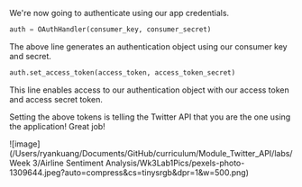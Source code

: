 <!--title={The auth Object}-->

We're now going to authenticate using our app credentials. 

```python
auth = OAuthHandler(consumer_key, consumer_secret)
```

The above line generates an authentication object using our consumer key and secret.

```python
auth.set_access_token(access_token, access_token_secret)
```

This line enables access to our authentication object with our access token and access secret token.



Setting the above tokens is telling the Twitter API that you are the one using the application! Great job!

![image](/Users/ryankuang/Documents/GitHub/curriculum/Module_Twitter_API/labs/Week 3/Airline Sentiment Analysis/Wk3Lab1Pics/pexels-photo-1309644.jpeg?auto=compress&cs=tinysrgb&dpr=1&w=500.png)

